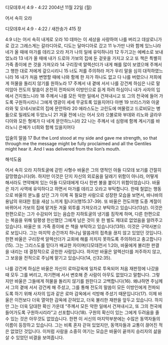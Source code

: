 디모데후서 4:9 - 4:22 
2004년 11월 22일 (월)

어서 속히 오라



디모데후서 4:9 - 4:22 / 새찬송가 415 장


4:9 너는 어서 속히 내게로 오라 10 데마는 이 세상을 사랑하여 나를 버리고 데살로니가로 갔고 그레스게는 갈라디아로, 디도는 달마디아로 갔고 11 누가만 나와 함께 있느니라 네가 올 때에 마가를 데리고 오라 저가 나의 일에 유익하니라 12 두기고는 에베소로 보내었노라 13 네가 올 때에 내가 드로아 가보의 집에 둔 겉옷을 가지고 오고 또 책은 특별히 가죽 종이에 쓴 것을 가져오라 14 구리장색 알렉산더가 내게 해를 많이 보였으매 주께서 그 행한 대로 저에게 갚으시리니 15 너도 저를 주의하라 저가 우리 말을 심히 대적하였느니라 16 내가 처음 변명할 때에 나와 함께 한 자가 하나도 없고 다 나를 버렸으나 저희에게 허물을 돌리지 않기를 원하노라 17 주께서 내 곁에 서서 나를 강건케 하심은 나로 말미암아 전도의 말씀이 온전히 전파되어 이방인으로 듣게 하려 하심이니 내가 사자의 입에서 건지웠느니라 18 주께서 나를 모든 악한 일에서 건져내시고 또 그의 천국에 들어 가도록 구원하시리니 그에게 영광이 세세 무궁토록 있을지어다 아멘 19 브리스가와 아굴라와 및 오네시보로의 집에 문안하라 20 에라스도는 고린도에 머물렀고 드로비모는 병듦으로 밀레도에 두었노니 21 겨울 전에 너는 어서 오라 으불로와 부데와 리노와 글라우디아와 모든 형제가 다 네게 문안하느니라 22 나는 주께서 네 심령에 함께 계시기를 바라노니 은혜가 너희와 함께 있을지어다

입술의 말씀
17 But the Lord stood at my side and gave me strength, so that through me the message might be fully proclaimed and all the Gentiles might hear it. And I was delivered from the lion’s mouth.

해석도움





어서 속히 오라
지하토굴에 갇힌 사형수 바울은 그의 영적인 아들 디모데 보기를 간절히 갈망했습니다(9). 하지만 이것은 단지 자신의 외로움을 달래기 위함이 아니라, 어떻게 해서라도 연약해져 있는 아들 디모데에게 다시 한번 불을 붙이기 위함이었습니다. 바울은 자기 사역에 유익하다고 하면서 마가를 데리고 오라고 부탁합니다. 한때 철없는 행동으로 바울의 분노를 샀던 그가 이제 꼭 필요한 사람으로 성장한 모습을 보면서, 바나바의 용납의 위대한 힘을 새삼 느끼게 됩니다(행15:37-39). 또 바울은 전도여행 도중 계절이 바뀌어서 가보의 집에 맡겨둔 겨울 외투를 가져오라고 부탁하고 있습니다(13상). 이것은 한편으로는 그가 수감되어 있는 음습한 지하토굴의 냉기를 짐작케 하며, 다른 한편으로는 복음을 위해 일평생 헌신했던 그에게 남은 것이 옷 한 벌도 제대로 없었음을 알려주고 있습니다. 바울은 또 가죽 종이에 쓴 책을 부탁하고 있습니다(13하). 이것은 구약사본으로 보입니다. 그는 마지막 순간까지 하나님 말씀과의 접촉을 끊지 않고 있었던 것입니다. 한편 바울은 구리장색 알렉산더가 교회에 해를 끼치지 못하도록 주의하라고 충고합니다(15). 그는 그리스도를 믿다가 배교한 자이며(디모데전서 1:20), 바울에게 불리한 판결을 내리는 데 결정적으로 공헌한 사람입니다. 하지만 바울은 알렉산더를 저주하지 않고, 그 보응을 전적으로 주님께 맡기고 있습니다(14, 신32:35).

나를 강건케 하심은
바울은 자신이 로마감옥에 일차로 투옥되어 처음 재판정에 나갔을 때 모두 그를 버리고, 자기편에 서서 변호해 준 사람이 아무도 없었다고 말합니다. 그렇지만 바울은 그들에게 허물을 돌리지 않기를 원한다고 고백합니다(16). 왜냐하면 주님께서 그의 곁에 서서 강건케 해 주셨고, 그를 통해 전도의 말씀이 모든 이방인에게 전파되도록 하기 위해 사자의 입과 같은 로마 감옥에서 석방해 주셨기 때문입니다(17). 이제 바울은 이전보다 더욱 열악한 감옥에 갇혀있고, 더욱 불리한 재판을 앞두고 있습니다. 하지만 그는 더욱 담대한 확신 가운데 “주께서 모든 악한 일에서 건져내시고, 또 그의 천국에 들어가도록 구원하시리라”고 선포합니다(18). 구원의 확신이 있는 그에게 두려움을 줄 수 있는 것은 아무것도 없었습니다. 한편 이 서신의 마지막부분에는 수많은 동역자들의 이름이 등장하고 있습니다. 그는 비록 혼자 갇혀 있었지만, 동역자들과 교통이 끊어진 적은 없었던 것입니다. 이처럼 사람을 소중히 여기는 모습은 바울이 끝까지 승리자의 삶을 살 수 있었던 비결을 보여줍니다.